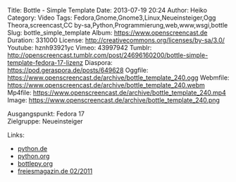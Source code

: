 Title: Bottle - Simple Template
Date: 2013-07-19 20:24
Author: Heiko
Category: Video
Tags: Fedora,Gnome,Gnome3,Linux,Neueinsteiger,Ogg Theora,screencast,CC by-sa,Python,Programmierung,web,www,wsgi,bottle
Slug: bottle_simple_template
Album: https://www.openscreencast.de
Duration: 331000
License: http://creativecommons.org/licenses/by-sa/3.0/
Youtube: hznh93921yc
Vimeo: 43997942
Tumblr: http://openscreencast.tumblr.com/post/24696160200/bottle-simple-template-fedora-17-lizenz
Diaspora: https://pod.geraspora.de/posts/649628
Oggfile: https://www.openscreencast.de/archive/bottle_template_240.ogg
Webmfile: https://www.openscreencast.de/archive/bottle_template_240.webm
Mp4file: https://www.openscreencast.de/archive/bottle_template_240.mp4
Image: https://www.openscreencast.de/archive/bottle_template_240.png

Ausgangspunkt: Fedora 17  
Zielgruppe: Neueinsteiger  

Links:

  * [python.de](http://www.python.de "Link zu Python.de" )
  * [python.org](http://www.python.org "Link zu Python.org" )
  * [bottlepy.org](http://bottlepy.org "Link zu bottlepy.org" )
  * [freiesmagazin.de 02/2011](http://www.freiesmagazin.de/freiesMagazin-2011-02 "Link zu freiesmagazin.de" )

